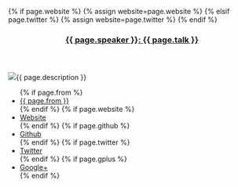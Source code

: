{% if page.website %}
  {% assign website=page.website %}
{% elsif page.twitter %}
  {% assign website=page.twitter %}
{% endif %}

<header>
  <h3><a href="{{page.url}}">{{ page.speaker }}: {{ page.talk }}</a></h3>
</header>

<section class="description">
  <a href="{{ website }}"><img src="{{ page.image }}" class="speaker" /></a>{{ page.description }}
</section>
<ul class="info">
  {% if page.from %}<li><a href="https://www.google.com/maps/preview#!q={{ page.from }}">{{ page.from }}</a></li>{% endif %}
  {% if page.website %}<li><a href="{{ page.website }}">Website</a></li>{% endif %}
  {% if page.github %}<li><a href="{{ page.github }}">Github</a></li>{% endif %}
  {% if page.twitter %}<li><a href="{{ page.twitter }}">Twitter</a></li>{% endif %}
  {% if page.gplus %}<li><a href="{{ page.gplus }}">Google+</a></li>{% endif %}
</ul>


